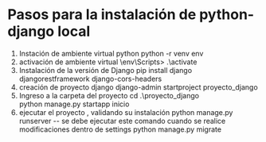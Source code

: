 # Pasos para la instalación de python-django local
1. Instación de ambiente virtual python
python -r venv env
2. activación de ambiente virtual
\env\Scripts> .\activate
3. Instalación de la versión de Django
pip install django djangorestframework django-cors-headers
4. creación de proyecto django
django-admin startproject proyecto_django
5. Ingreso a la carpeta del proyecto
cd .\proyecto_django\
python manage.py startapp inicio
6. ejecutar el proyecto , validando su instalación
python manage.py runserver
-- se debe ejecutar este comando cuando se realice modificaciones dentro de settings
python manage.py migrate